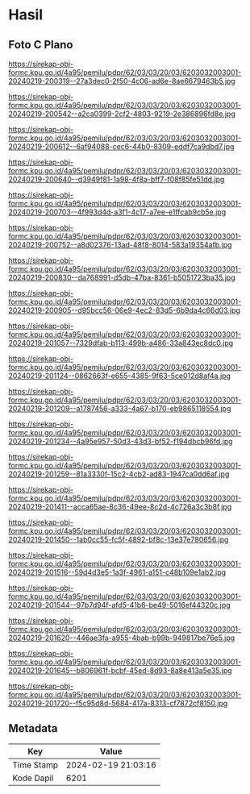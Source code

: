 # Hasil

## Foto C Plano

https://sirekap-obj-formc.kpu.go.id/4a95/pemilu/pdpr/62/03/03/20/03/6203032003001-20240219-200319--27a3dec0-2f50-4c06-ad6e-8ae6679463b5.jpg

https://sirekap-obj-formc.kpu.go.id/4a95/pemilu/pdpr/62/03/03/20/03/6203032003001-20240219-200542--a2ca0399-2cf2-4803-9219-2e386896fd8e.jpg

https://sirekap-obj-formc.kpu.go.id/4a95/pemilu/pdpr/62/03/03/20/03/6203032003001-20240219-200612--6af94088-cec6-44b0-8309-eddf7ca9dbd7.jpg

https://sirekap-obj-formc.kpu.go.id/4a95/pemilu/pdpr/62/03/03/20/03/6203032003001-20240219-200640--d3949f81-1a98-4f8a-bff7-f08f85fe51dd.jpg

https://sirekap-obj-formc.kpu.go.id/4a95/pemilu/pdpr/62/03/03/20/03/6203032003001-20240219-200703--4f993d4d-a3f1-4c17-a7ee-e1ffcab9cb5e.jpg

https://sirekap-obj-formc.kpu.go.id/4a95/pemilu/pdpr/62/03/03/20/03/6203032003001-20240219-200752--a8d02376-13ad-48f8-8014-583a19354afb.jpg

https://sirekap-obj-formc.kpu.go.id/4a95/pemilu/pdpr/62/03/03/20/03/6203032003001-20240219-200830--da768991-d5db-47ba-8361-b5051723ba35.jpg

https://sirekap-obj-formc.kpu.go.id/4a95/pemilu/pdpr/62/03/03/20/03/6203032003001-20240219-200905--d95bcc56-06e9-4ec2-83d5-6b9da4c66d03.jpg

https://sirekap-obj-formc.kpu.go.id/4a95/pemilu/pdpr/62/03/03/20/03/6203032003001-20240219-201057--7329dfab-b113-499b-a486-33a843ec8dc0.jpg

https://sirekap-obj-formc.kpu.go.id/4a95/pemilu/pdpr/62/03/03/20/03/6203032003001-20240219-201124--0862663f-e655-4385-9f63-5ce012d8af4a.jpg

https://sirekap-obj-formc.kpu.go.id/4a95/pemilu/pdpr/62/03/03/20/03/6203032003001-20240219-201209--a1787456-a333-4a67-b170-eb9865118554.jpg

https://sirekap-obj-formc.kpu.go.id/4a95/pemilu/pdpr/62/03/03/20/03/6203032003001-20240219-201234--4a95e957-50d3-43d3-bf52-f194dbcb96fd.jpg

https://sirekap-obj-formc.kpu.go.id/4a95/pemilu/pdpr/62/03/03/20/03/6203032003001-20240219-201259--81a3330f-15c2-4cb2-ad83-1947ca0dd6af.jpg

https://sirekap-obj-formc.kpu.go.id/4a95/pemilu/pdpr/62/03/03/20/03/6203032003001-20240219-201411--acca65ae-8c36-49ee-8c2d-4c726a3c3b8f.jpg

https://sirekap-obj-formc.kpu.go.id/4a95/pemilu/pdpr/62/03/03/20/03/6203032003001-20240219-201450--1ab0cc55-fc5f-4892-bf8c-13e37e780656.jpg

https://sirekap-obj-formc.kpu.go.id/4a95/pemilu/pdpr/62/03/03/20/03/6203032003001-20240219-201516--59d4d3e5-1a3f-4961-a151-c48b109e1ab2.jpg

https://sirekap-obj-formc.kpu.go.id/4a95/pemilu/pdpr/62/03/03/20/03/6203032003001-20240219-201544--97b7d94f-afd5-41b6-be49-5016ef44320c.jpg

https://sirekap-obj-formc.kpu.go.id/4a95/pemilu/pdpr/62/03/03/20/03/6203032003001-20240219-201620--446ae3fa-a955-4bab-b99b-949817be76e5.jpg

https://sirekap-obj-formc.kpu.go.id/4a95/pemilu/pdpr/62/03/03/20/03/6203032003001-20240219-201645--b806961f-bcbf-45ed-8d93-8a8e413a5e35.jpg

https://sirekap-obj-formc.kpu.go.id/4a95/pemilu/pdpr/62/03/03/20/03/6203032003001-20240219-201720--f5c95d8d-5684-417a-8313-cf7872cf8150.jpg


## Metadata

| Key        | Value               |
| ---------- | ------------------- |
| Time Stamp | 2024-02-19 21:03:16 |
| Kode Dapil | 6201                |



